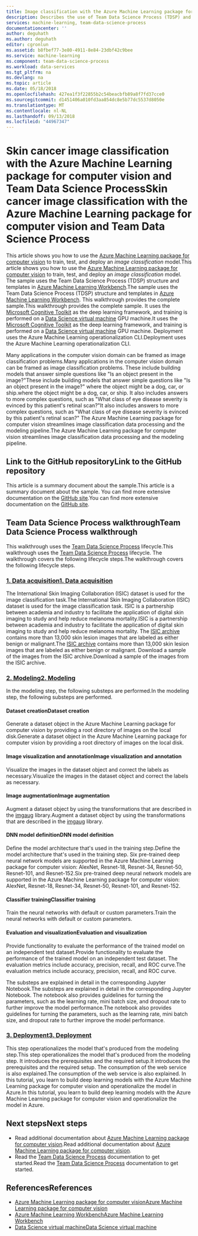 ```yaml
---
title: Image classification with the Azure Machine Learning package for computer vision and Team Data Science Process (TDSP) | Microsoft Docs
description: Describes the use of Team Data Science Process (TDSP) and the Azure Machine Learning package for computer vision for image classification.
services: machine-learning, team-data-science-process
documentationcenter: ''
author: deguhath
ms.author: deguhath
editor: cgronlun
ms.assetid: b8fbef77-3e80-4911-8e84-23dbf42c9bee
ms.service: machine-learning
ms.component: team-data-science-process
ms.workload: data-services
ms.tgt_pltfrm: na
ms.devlang: na
ms.topic: article
ms.date: 05/18/2018
ms.openlocfilehash: 427ea1f3f22855b2c54beacbfb89a8f7fd37cce0
ms.sourcegitcommit: d1451406a010fd3aa854dc8e5b77dc5537d8050e
ms.translationtype: MT
ms.contentlocale: nl-NL
ms.lasthandoff: 09/13/2018
ms.locfileid: "44967347"
---
```

# <a name="skin-cancer-image-classification-with-the-azure-machine-learning-package-for-computer-vision-and-team-data-science-process"></a><span data-ttu-id="e3a01-103">Skin cancer image classification with the Azure Machine Learning package for computer vision and Team Data Science Process</span><span class="sxs-lookup"><span data-stu-id="e3a01-103">Skin cancer image classification with the Azure Machine Learning package for computer vision and Team Data Science Process</span></span>

<span data-ttu-id="e3a01-104">This article shows you how to use the [Azure Machine Learning package for computer vision](https://docs.microsoft.com/en-us/python/api/overview/azure-machine-learning/computer-vision?view=azure-ml-py-latest) to train, test, and deploy an *image classification* model.</span><span class="sxs-lookup"><span data-stu-id="e3a01-104">This article shows you how to use the [Azure Machine Learning package for computer vision](https://docs.microsoft.com/en-us/python/api/overview/azure-machine-learning/computer-vision?view=azure-ml-py-latest) to train, test, and deploy an *image classification* model.</span></span> <span data-ttu-id="e3a01-105">The sample uses the Team Data Science Process (TDSP) structure and templates in [Azure Machine Learning Workbench](https://docs.microsoft.com/en-us/azure/machine-learning/service/quickstart-installation).</span><span class="sxs-lookup"><span data-stu-id="e3a01-105">The sample uses the Team Data Science Process (TDSP) structure and templates in [Azure Machine Learning Workbench](https://docs.microsoft.com/en-us/azure/machine-learning/service/quickstart-installation).</span></span> <span data-ttu-id="e3a01-106">This walkthrough provides the complete sample.</span><span class="sxs-lookup"><span data-stu-id="e3a01-106">This walkthrough provides the complete sample.</span></span> <span data-ttu-id="e3a01-107">It uses the [Microsoft Cognitive Toolkit](https://www.microsoft.com/en-us/cognitive-toolkit/) as the deep learning framework, and training is performed on a [Data Science virtual machine](https://azuremarketplace.microsoft.com/en-us/marketplace/apps/microsoft-ads.dsvm-deep-learning?tab=Overview) GPU machine.</span><span class="sxs-lookup"><span data-stu-id="e3a01-107">It uses the [Microsoft Cognitive Toolkit](https://www.microsoft.com/en-us/cognitive-toolkit/) as the deep learning framework, and training is performed on a [Data Science virtual machine](https://azuremarketplace.microsoft.com/en-us/marketplace/apps/microsoft-ads.dsvm-deep-learning?tab=Overview) GPU machine.</span></span> <span data-ttu-id="e3a01-108">Deployment uses the Azure Machine Learning operationalization CLI.</span><span class="sxs-lookup"><span data-stu-id="e3a01-108">Deployment uses the Azure Machine Learning operationalization CLI.</span></span>

<span data-ttu-id="e3a01-109">Many applications in the computer vision domain can be framed as image classification problems.</span><span class="sxs-lookup"><span data-stu-id="e3a01-109">Many applications in the computer vision domain can be framed as image classification problems.</span></span> <span data-ttu-id="e3a01-110">These include building models that answer simple questions like "Is an object present in the image?"</span><span class="sxs-lookup"><span data-stu-id="e3a01-110">These include building models that answer simple questions like "Is an object present in the image?"</span></span> <span data-ttu-id="e3a01-111">where the object might be a dog, car, or ship.</span><span class="sxs-lookup"><span data-stu-id="e3a01-111">where the object might be a dog, car, or ship.</span></span> <span data-ttu-id="e3a01-112">It also includes answers to more complex questions, such as "What class of eye disease severity is evinced by this patient's retinal scan?"</span><span class="sxs-lookup"><span data-stu-id="e3a01-112">It also includes answers to more complex questions, such as "What class of eye disease severity is evinced by this patient's retinal scan?"</span></span> <span data-ttu-id="e3a01-113">The Azure Machine Learning package for computer vision streamlines image classification data processing and the modeling pipeline.</span><span class="sxs-lookup"><span data-stu-id="e3a01-113">The Azure Machine Learning package for computer vision streamlines image classification data processing and the modeling pipeline.</span></span> 

## <a name="link-to-the-github-repository"></a><span data-ttu-id="e3a01-114">Link to the GitHub repository</span><span class="sxs-lookup"><span data-stu-id="e3a01-114">Link to the GitHub repository</span></span>
<span data-ttu-id="e3a01-115">This article is a summary document about the sample.</span><span class="sxs-lookup"><span data-stu-id="e3a01-115">This article is a summary document about the sample.</span></span> <span data-ttu-id="e3a01-116">You can find more extensive documentation on the [GitHub site](https://github.com/Azure/MachineLearningSamples-AMLVisionPackage-ISICImageClassification).</span><span class="sxs-lookup"><span data-stu-id="e3a01-116">You can find more extensive documentation on the [GitHub site](https://github.com/Azure/MachineLearningSamples-AMLVisionPackage-ISICImageClassification).</span></span>

## <a name="team-data-science-process-walkthrough"></a><span data-ttu-id="e3a01-117">Team Data Science Process walkthrough</span><span class="sxs-lookup"><span data-stu-id="e3a01-117">Team Data Science Process walkthrough</span></span>

<span data-ttu-id="e3a01-118">This walkthrough uses the [Team Data Science Process](https://docs.microsoft.com/en-us/azure/machine-learning/team-data-science-process/overview) lifecycle.</span><span class="sxs-lookup"><span data-stu-id="e3a01-118">This walkthrough uses the [Team Data Science Process](https://docs.microsoft.com/en-us/azure/machine-learning/team-data-science-process/overview) lifecycle.</span></span> <span data-ttu-id="e3a01-119">The walkthrough covers the following lifecycle steps.</span><span class="sxs-lookup"><span data-stu-id="e3a01-119">The walkthrough covers the following lifecycle steps.</span></span>

### <a name="1-data-acquisitionhttpsgithubcomazuremachinelearningsamples-amlvisionpackage-isicimageclassificationblobmastercode01dataacquisitionandunderstanding"></a>[<span data-ttu-id="e3a01-120">1. Data acquisition</span><span class="sxs-lookup"><span data-stu-id="e3a01-120">1. Data acquisition</span></span>](https://github.com/Azure/MachineLearningSamples-AMLVisionPackage-ISICImageClassification/blob/master/code/01_data_acquisition_and_understanding)
<span data-ttu-id="e3a01-121">The International Skin Imaging Collaboration (ISIC) dataset is used for the image classification task.</span><span class="sxs-lookup"><span data-stu-id="e3a01-121">The International Skin Imaging Collaboration (ISIC) dataset is used for the image classification task.</span></span> <span data-ttu-id="e3a01-122">ISIC is a partnership between academia and industry to facilitate the application of digital skin imaging to study and help reduce melanoma mortality.</span><span class="sxs-lookup"><span data-stu-id="e3a01-122">ISIC is a partnership between academia and industry to facilitate the application of digital skin imaging to study and help reduce melanoma mortality.</span></span> <span data-ttu-id="e3a01-123">The [ISIC archive](https://isic-archive.com/#images) contains more than 13,000 skin lesion images that are labeled as either benign or malignant.</span><span class="sxs-lookup"><span data-stu-id="e3a01-123">The [ISIC archive](https://isic-archive.com/#images) contains more than 13,000 skin lesion images that are labeled as either benign or malignant.</span></span> <span data-ttu-id="e3a01-124">Download a sample of the images from the ISIC archive.</span><span class="sxs-lookup"><span data-stu-id="e3a01-124">Download a sample of the images from the ISIC archive.</span></span>

### <a name="2-modelinghttpsgithubcomazuremachinelearningsamples-amlvisionpackage-isicimageclassificationblobmastercode02modeling"></a>[<span data-ttu-id="e3a01-125">2. Modeling</span><span class="sxs-lookup"><span data-stu-id="e3a01-125">2. Modeling</span></span>](https://github.com/Azure/MachineLearningSamples-AMLVisionPackage-ISICImageClassification/blob/master/code/02_modeling)
<span data-ttu-id="e3a01-126">In the modeling step, the following substeps are performed.</span><span class="sxs-lookup"><span data-stu-id="e3a01-126">In the modeling step, the following substeps are performed.</span></span>

#### <a name="dataset-creation"></a><span data-ttu-id="e3a01-127">Dataset creation</span><span class="sxs-lookup"><span data-stu-id="e3a01-127">Dataset creation</span></span>

<span data-ttu-id="e3a01-128">Generate a dataset object in the Azure Machine Learning package for computer vision by providing a root directory of images on the local disk.</span><span class="sxs-lookup"><span data-stu-id="e3a01-128">Generate a dataset object in the Azure Machine Learning package for computer vision by providing a root directory of images on the local disk.</span></span> 

#### <a name="image-visualization-and-annotation"></a><span data-ttu-id="e3a01-129">Image visualization and annotation</span><span class="sxs-lookup"><span data-stu-id="e3a01-129">Image visualization and annotation</span></span>

<span data-ttu-id="e3a01-130">Visualize the images in the dataset object and correct the labels as necessary.</span><span class="sxs-lookup"><span data-stu-id="e3a01-130">Visualize the images in the dataset object and correct the labels as necessary.</span></span>

#### <a name="image-augmentation"></a><span data-ttu-id="e3a01-131">Image augmentation</span><span class="sxs-lookup"><span data-stu-id="e3a01-131">Image augmentation</span></span>

<span data-ttu-id="e3a01-132">Augment a dataset object by using the transformations that are described in the [imgaug](https://github.com/aleju/imgaug) library.</span><span class="sxs-lookup"><span data-stu-id="e3a01-132">Augment a dataset object by using the transformations that are described in the [imgaug](https://github.com/aleju/imgaug) library.</span></span>

#### <a name="dnn-model-definition"></a><span data-ttu-id="e3a01-133">DNN model definition</span><span class="sxs-lookup"><span data-stu-id="e3a01-133">DNN model definition</span></span>

<span data-ttu-id="e3a01-134">Define the model architecture that's used in the training step.</span><span class="sxs-lookup"><span data-stu-id="e3a01-134">Define the model architecture that's used in the training step.</span></span> <span data-ttu-id="e3a01-135">Six pre-trained deep neural network models are supported in the Azure Machine Learning package for computer vision: AlexNet, Resnet-18, Resnet-34, Resnet-50, Resnet-101, and Resnet-152.</span><span class="sxs-lookup"><span data-stu-id="e3a01-135">Six pre-trained deep neural network models are supported in the Azure Machine Learning package for computer vision: AlexNet, Resnet-18, Resnet-34, Resnet-50, Resnet-101, and Resnet-152.</span></span>

#### <a name="classifier-training"></a><span data-ttu-id="e3a01-136">Classifier training</span><span class="sxs-lookup"><span data-stu-id="e3a01-136">Classifier training</span></span>

<span data-ttu-id="e3a01-137">Train the neural networks with default or custom parameters.</span><span class="sxs-lookup"><span data-stu-id="e3a01-137">Train the neural networks with default or custom parameters.</span></span>

#### <a name="evaluation-and-visualization"></a><span data-ttu-id="e3a01-138">Evaluation and visualization</span><span class="sxs-lookup"><span data-stu-id="e3a01-138">Evaluation and visualization</span></span>

<span data-ttu-id="e3a01-139">Provide functionality to evaluate the performance of the trained model on an independent test dataset.</span><span class="sxs-lookup"><span data-stu-id="e3a01-139">Provide functionality to evaluate the performance of the trained model on an independent test dataset.</span></span> <span data-ttu-id="e3a01-140">The evaluation metrics include accuracy, precision, recall, and ROC curve.</span><span class="sxs-lookup"><span data-stu-id="e3a01-140">The evaluation metrics include accuracy, precision, recall, and ROC curve.</span></span>

<span data-ttu-id="e3a01-141">The substeps are explained in detail in the corresponding Jupyter Notebook.</span><span class="sxs-lookup"><span data-stu-id="e3a01-141">The substeps are explained in detail in the corresponding Jupyter Notebook.</span></span> <span data-ttu-id="e3a01-142">The notebook also provides guidelines for turning the parameters, such as the learning rate, mini batch size, and dropout rate to further improve the model performance.</span><span class="sxs-lookup"><span data-stu-id="e3a01-142">The notebook also provides guidelines for turning the parameters, such as the learning rate, mini batch size, and dropout rate to further improve the model performance.</span></span>

### <a name="3-deploymenthttpsgithubcomazuremachinelearningsamples-amlvisionpackage-isicimageclassificationblobmastercode03deployment"></a>[<span data-ttu-id="e3a01-143">3. Deployment</span><span class="sxs-lookup"><span data-stu-id="e3a01-143">3. Deployment</span></span>](https://github.com/Azure/MachineLearningSamples-AMLVisionPackage-ISICImageClassification/blob/master/code/03_deployment)

<span data-ttu-id="e3a01-144">This step operationalizes the model that's produced from the modeling step.</span><span class="sxs-lookup"><span data-stu-id="e3a01-144">This step operationalizes the model that's produced from the modeling step.</span></span> <span data-ttu-id="e3a01-145">It introduces the prerequisites and the required setup.</span><span class="sxs-lookup"><span data-stu-id="e3a01-145">It introduces the prerequisites and the required setup.</span></span> <span data-ttu-id="e3a01-146">The consumption of the web service is also explained.</span><span class="sxs-lookup"><span data-stu-id="e3a01-146">The consumption of the web service is also explained.</span></span> <span data-ttu-id="e3a01-147">In this tutorial, you  learn to build deep learning models with the Azure Machine Learning package for computer vision and operationalize the model in Azure.</span><span class="sxs-lookup"><span data-stu-id="e3a01-147">In this tutorial, you  learn to build deep learning models with the Azure Machine Learning package for computer vision and operationalize the model in Azure.</span></span>

## <a name="next-steps"></a><span data-ttu-id="e3a01-148">Next steps</span><span class="sxs-lookup"><span data-stu-id="e3a01-148">Next steps</span></span>
- <span data-ttu-id="e3a01-149">Read additional documentation about [Azure Machine Learning package for computer vision](https://docs.microsoft.com/en-us/python/api/overview/azure-machine-learning/computer-vision?view=azure-ml-py-latest).</span><span class="sxs-lookup"><span data-stu-id="e3a01-149">Read additional documentation about [Azure Machine Learning package for computer vision](https://docs.microsoft.com/en-us/python/api/overview/azure-machine-learning/computer-vision?view=azure-ml-py-latest).</span></span>
- <span data-ttu-id="e3a01-150">Read the [Team Data Science Process](https://aka.ms/tdsp) documentation to get started.</span><span class="sxs-lookup"><span data-stu-id="e3a01-150">Read the [Team Data Science Process](https://aka.ms/tdsp) documentation to get started.</span></span>


## <a name="references"></a><span data-ttu-id="e3a01-151">References</span><span class="sxs-lookup"><span data-stu-id="e3a01-151">References</span></span>

* [<span data-ttu-id="e3a01-152">Azure Machine Learning package for computer vision</span><span class="sxs-lookup"><span data-stu-id="e3a01-152">Azure Machine Learning package for computer vision</span></span>](https://docs.microsoft.com/en-us/python/api/overview/azure-machine-learning/computer-vision?view=azure-ml-py-latest)
* [<span data-ttu-id="e3a01-153">Azure Machine Learning Workbench</span><span class="sxs-lookup"><span data-stu-id="e3a01-153">Azure Machine Learning Workbench</span></span>](https://docs.microsoft.com/en-us/azure/machine-learning/service/quickstart-installation)
* [<span data-ttu-id="e3a01-154">Data Science virtual machine</span><span class="sxs-lookup"><span data-stu-id="e3a01-154">Data Science virtual machine</span></span>](https://azuremarketplace.microsoft.com/en-us/marketplace/apps/microsoft-ads.dsvm-deep-learning?tab=Overview)

